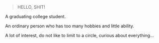 
> HELLO,
> SHIT!


A graduating college student.

An ordinary person who has too many hobbies and little ability.

A lot of interest, do not like to limit to a circle, curious about everything...

